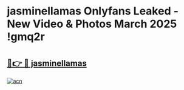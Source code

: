 # jasminellamas Onlyfans Leaked - New Video & Photos March 2025 !gmq2r

# <h2><a href="https://umr63t.iuczelnia.edu.pl?title=jasminellamas&ref=gmq2r">🔗👉 🔴 jasminellamas</a></h2>

[![acn](https://github.com/user-attachments/assets/0f9c940e-d8b0-45ae-aac7-cd30a18b3e1c)](https://umr63t.iuczelnia.edu.pl?title=jasminellamas&ref=gmq2r)


